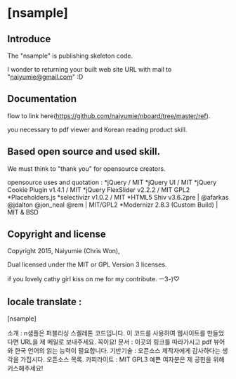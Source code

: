 # [nsample]

## Introduce

The "nsample" is publishing skeleton code.

I wonder to returning your built web site URL with mail to "naiyumie@gmail.com" :D

## Documentation

flow to link here(https://github.com/naiyumie/nboard/tree/master/ref).

you necessary to pdf viewer and Korean reading product skill.

## Based open source and used skill.

We must think to "thank you" for opensource creators.

opensource uses and quotation :
*jQuery / MIT
*jQuery UI / MIT
*jQuery Cookie Plugin v1.4.1 / MIT
*jQuery FlexSlider v2.2.2 / MIT GPL2
*Placeholders.js
*selectivizr v1.0.2 / MIT
*HTML5 Shiv v3.6.2pre | @afarkas @jdalton @jon_neal @rem | MIT/GPL2
*Modernizr 2.8.3 (Custom Build) | MIT & BSD


## Copyright and license

Copyright 2015, Naiyumie (Chris Won),

Dual licensed under the MIT or GPL Version 3 licenses.

if you lovely cathy girl kiss on me for my contribute. ㅡ3-)♡







## locale translate :

[nsample]

소개 : n샘플은 퍼블리싱 스켈레톤 코드입니다.
이 코드를 사용하여 웹사이트를 만들었다면 URL을 제 메일로 보내주세요. 꼭이요!
문서 : 이곳의 링크를 따라가시고 pdf 뷰어와 한국 언어의 읽는 능력이 필요합니다.
기반기술 : 오픈소스 제작자에게 감사하다는 생각을 가집시다. 오픈소스 목록.
카피라이트 : MIT GPL3 예쁜 여자분은 제 공헌을 위해 키스해주세요!